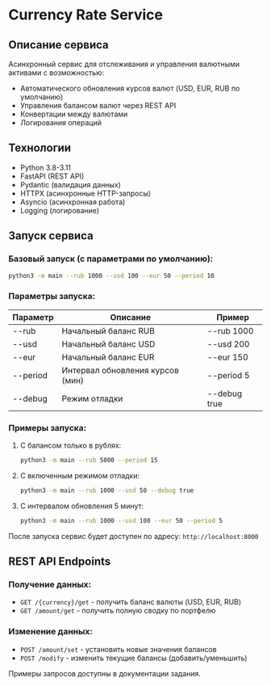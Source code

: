 # Currency Rate Service

## Описание сервиса
Асинхронный сервис для отслеживания и управления валютными активами с возможностью:
- Автоматического обновления курсов валют (USD, EUR, RUB по умолчанию)
- Управления балансом валют через REST API
- Конвертации между валютами
- Логирования операций

## Технологии
- Python 3.8-3.11
- FastAPI (REST API)
- Pydantic (валидация данных)
- HTTPX (асинхронные HTTP-запросы)
- Asyncio (асинхронная работа)
- Logging (логирование)

## Запуск сервиса

### Базовый запуск (с параметрами по умолчанию):
```bash
python3 -m main --rub 1000 --usd 100 --eur 50 --period 10
```

### Параметры запуска:
| Параметр  | Описание                          | Пример           |
|-----------|-----------------------------------|------------------|
| --rub     | Начальный баланс RUB              | --rub 1000       |
| --usd     | Начальный баланс USD              | --usd 200        |
| --eur     | Начальный баланс EUR              | --eur 150        |
| --period  | Интервал обновления курсов (мин)  | --period 5       |
| --debug   | Режим отладки                     | --debug true     |

### Примеры запуска:
1. С балансом только в рублях:
   ```bash
   python3 -m main --rub 5000 --period 15
   ```

2. С включенным режимом отладки:
   ```bash
   python3 -m main --rub 1000 --usd 50 --debug true
   ```

3. С интервалом обновления 5 минут:
   ```bash
   python3 -m main --rub 1000 --usd 100 --eur 50 --period 5
   ```

После запуска сервис будет доступен по адресу: `http://localhost:8000`

## REST API Endpoints

### Получение данных:
- `GET /{currency}/get` - получить баланс валюты (USD, EUR, RUB)
- `GET /amount/get` - получить полную сводку по портфелю

### Изменение данных:
- `POST /amount/set` - установить новые значения балансов
- `POST /modify` - изменить текущие балансы (добавить/уменьшить)

Примеры запросов доступны в документации задания.